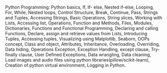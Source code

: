 Python Programming: Python basics, If, If- else, Nested if-else, Looping, For, While, Nested loops, Control Structure, Break, Continue, Pass, Strings and Tuples, Accessing Strings, Basic Operations, String slices, Working with Lists, Accessing list, Operations, Function and Methods, Files, Modules, Dictionaries, Functions and Functional Programming, Declaring and calling Functions, Declare, assign and retrieve values from Lists, Introducing Tuples, Accessing tuples, Visualizing using Matplotlib, Seaborn, OOPs concept, Class and object, Attributes, Inheritance, Overloading, Overriding, Data hiding, Operations Exception, Exception Handling, except clause, Try-finally clause, User Defined Exceptions, Data wrangling, Data cleaning, Load images and audio files using python libraries(pillow/scikit-learn), Creation of python virtual environment, Logging in Python. 
